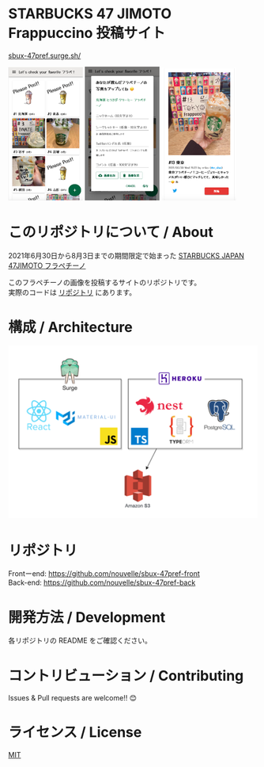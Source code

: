 # STARBUCKS 47 JIMOTO Frappuccino 投稿サイト
[sbux-47pref.surge.sh/](sbux-47pref.surge.sh/)  

<img src="./image/img1.png" alt="トップページ" width="30%"> <img src="./image/img2.png" alt="投稿ページ" width="30%"> <img src="./image/img3.png" alt="個別ページ" width="30%">

# このリポジトリについて / About
2021年6月30日から8月3日までの期間限定で始まった [STARBUCKS JAPAN 47JIMOTO フラペチーノ](https://www.starbucks.co.jp/cafe/jimoto_frappuccino/)  

このフラペチーノの画像を投稿するサイトのリポジトリです。  
実際のコードは [リポジトリ](https://github.com/nouvelle/sbux-47pref#リポジトリ) にあります。

# 構成 / Architecture
![Architecture](/image/architecture.png)

# リポジトリ
Frontーend: https://github.com/nouvelle/sbux-47pref-front  
Back-end: https://github.com/nouvelle/sbux-47pref-back  

# 開発方法 / Development
各リポジトリの README をご確認ください。


# コントリビューション / Contributing
Issues & Pull requests are welcome!! 😊

# ライセンス / License
[MIT](https://choosealicense.com/licenses/mit/)

